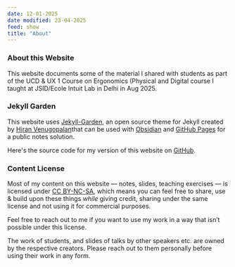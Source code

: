 ```yaml
---
date: 12-01-2025
date modified: 23-04-2025
feed: show
title: "About"
---
```

### About this Website

This website documents some of the material I shared with students as part of the UCD & UX 1 Course on Ergonomics (Physical and Digital course I taught at JSID/Ecole Intuit Lab in Delhi in Aug 2025.

### Jekyll Garden

This website uses [Jekyll-Garden](https://github.com/Jekyll-Garden/jekyll-garden.github.io), an open source theme for Jekyll created by [Hiran Venugopalan](https://github.com/hfactor)that can be used with [Obsidian](https://obsidian.md/) and [GitHub Pages](https://pages.github.com/) for a public notes solution.

Here's the source code for my version of this website on [GitHub](https://github.com/gyanl/dv).

### Content License

Most of my content on this website — notes, slides, teaching exercises — is licensed under [CC BY-NC-SA](https://creativecommons.org/licenses/by-nc-sa/4.0/), which means you can feel free to share, use & build upon these things _while_ giving credit, sharing under the same license and not using it for commercial purposes.

Feel free to reach out to me if you want to use my work in a way that isn’t possible under this license.

The work of students, and slides of talks by other speakers etc. are owned by the respective creators. Please reach out to them personally before using their work in any form.